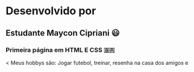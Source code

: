 # Desenvolvido por
## Estudante Maycon Cipriani :smiley:
### Primeira página em HTML E CSS 🇧🇷
< Meus hobbys são: Jogar futebol, treinar, resenha na casa dos amigos e 
